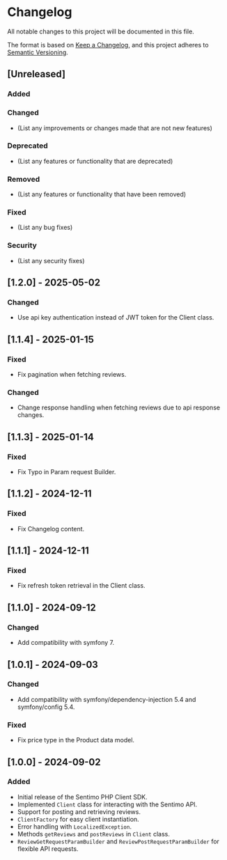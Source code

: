 # Changelog

All notable changes to this project will be documented in this file.

The format is based on [Keep a Changelog](https://keepachangelog.com/en/1.0.0/), and this project adheres to [Semantic Versioning](https://semver.org/spec/v2.0.0.html).

## [Unreleased]

### Added

### Changed
- (List any improvements or changes made that are not new features)

### Deprecated
- (List any features or functionality that are deprecated)

### Removed
- (List any features or functionality that have been removed)

### Fixed
- (List any bug fixes)

### Security
- (List any security fixes)

## [1.2.0] - 2025-05-02

### Changed
- Use api key authentication instead of JWT token for the Client class.

## [1.1.4] - 2025-01-15

### Fixed
- Fix pagination when fetching reviews.

### Changed
- Change response handling when fetching reviews due to api response changes.

## [1.1.3] - 2025-01-14

### Fixed
- Fix Typo in Param request Builder.

## [1.1.2] - 2024-12-11

### Fixed
- Fix Changelog content.

## [1.1.1] - 2024-12-11

### Fixed
- Fix refresh token retrieval in the Client class.

## [1.1.0] - 2024-09-12

### Changed
- Add compatibility with symfony 7.

## [1.0.1] - 2024-09-03

### Changed
- Add compatibility with symfony/dependency-injection 5.4 and symfony/config 5.4.

### Fixed
- Fix price type in the Product data model.

## [1.0.0] - 2024-09-02
### Added
- Initial release of the Sentimo PHP Client SDK.
- Implemented `Client` class for interacting with the Sentimo API.
- Support for posting and retrieving reviews.
- `ClientFactory` for easy client instantiation.
- Error handling with `LocalizedException`.
- Methods `getReviews` and `postReviews` in `Client` class.
- `ReviewGetRequestParamBuilder` and `ReviewPostRequestParamBuilder` for flexible API requests.
